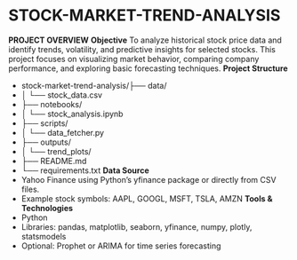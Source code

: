 # STOCK-MARKET-TREND-ANALYSIS
**PROJECT OVERVIEW**
**Objective**
To analyze historical stock price data and identify trends, volatility, and predictive insights for selected stocks. This project focuses on visualizing market behavior, comparing company performance, and exploring basic forecasting techniques.
**Project Structure**
*  stock-market-trend-analysis/├── data/
*  │   └── stock_data.csv
*  ├── notebooks/
*  │   └── stock_analysis.ipynb
*  ├── scripts/
*  │   └── data_fetcher.py
*  ├── outputs/
*  │   └── trend_plots/
*  ├── README.md
*  └── requirements.txt
**Data Source**
*  Yahoo Finance using Python’s yfinance package or directly from CSV files.
*  Example stock symbols: AAPL, GOOGL, MSFT, TSLA, AMZN
**Tools & Technologies**
*  Python
*  Libraries: pandas, matplotlib, seaborn, yfinance, numpy, plotly, statsmodels
*  Optional: Prophet or ARIMA for time series forecasting


